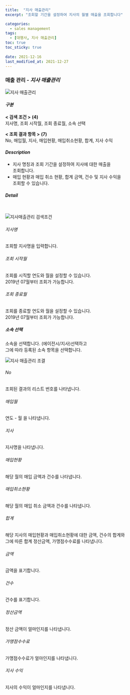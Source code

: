 ```yaml
---
title:  "지사 매출관리"
excerpt: "조회할 기간을 설정하여 지사의 월별 매출을 조회합니다"

categories:
  - sales management
tags:
  - [대행사, 지사 매출관리]
toc: true
toc_sticky: true
 
date: 2021-12-16
last_modified_at: 2021-12-27
---
```

### 매출 관리 - *지사 매출관리*
![지사 매출관리](https://user-images.githubusercontent.com/95394003/146704390-cbe160d1-c97e-4908-991a-e581d0255ce3.jpeg)

#### *구분* <br>
**< 검색 조건 >** **(4)**
<br>지사명, 조회 시작월, 조회 종료월, 소속 선택

**< 조회 결과 항목 >** **(7)**
<br>No, 매입월, 지사, 매입현황, 매입취소현황, 합계, 지사 수익

#### *Description*
- 지사 명칭과 조회 기간을 설정하여 지사에 대한 매출을<br>조회합니다.
- 매입 현황과 매입 취소 현황, 합계 금액, 건수 및 지사 수익을<br>조회할 수 있습니다.

#### *Detail*
<br>

![지사매출관리 검색조건](https://user-images.githubusercontent.com/95394003/146704378-74f01721-17e5-4dd4-b070-09dae4712168.jpeg)
###### 지사명
조회할 지사명을 입력합니다.

###### 조회 시작월
조회를 시직할 연도와 월을 설정할 수 있습니다.<br>2019년 07월부터 조회가 가능합니다.

###### 조회 종료월
조회를 종료할 연도와 월을 설정할 수 있습니다.<br>2019년 07월부터 조회가 가능합니다.

##### 소속 선택
소속을 선택합니다. (에이전시/지사)선택하고<br>그에 따라 등록된 소속 항목을 선택합니다.
<br>

![지사 매출관리 조결](https://user-images.githubusercontent.com/95394003/146704394-2c4e7fdd-9568-42fc-8a49-c355947e919b.jpeg)
###### No
조회된 결과의 리스트 번호를 나타냅니다.

###### 매입월
연도 - 월 을 나타냅니다.

###### 지사
지사명을 나타냅니다.

###### 매입현황
해당 월의 매입 금액과 건수를 나타냅니다.

###### 매입취소현황
해당 월의 매입 취소 금액과 건수를 나타냅니다.

###### 합계
해당 지사의 매입현황과 매입취소현황에 대한 금액, 건수의 합계와<br>그에 따른 합계 정산금액, 가맹점수수료를 나타냅니다.

###### 금액
금액을 표기합니다.

###### 건수
건수를 표기합니다.

###### 정산금액
정산 금액이 얼마인지를 나타냅니다.

###### 가맹점수수료
가맹점수수료가 얼마인지를 나타냅니다.

###### 지사 수익
지사의 수익이 얼마인지를 나타냅니다.
